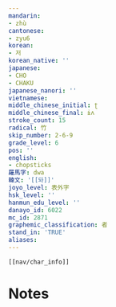 ```yaml
---
mandarin:
- zhù
cantonese:
- zyu6
korean:
- 저
korean_native: ''
japanese:
- CHO
- CHAKU
japanese_nanori: ''
vietnamese:
middle_chinese_initial: ʈ
middle_chinese_final: ɨʌ
stroke_count: 15
radical: 竹
skip_number: 2-6-9
grade_level: 6
pos: ''
english:
- chopsticks
羅馬字: dwa
韓文: '[[돠]]'
joyo_level: 表外字
hsk_level: ''
hanmun_edu_level: ''
danayo_id: 6022
mc_id: 2871
graphemic_classification: 者
stand_in: 'TRUE'
aliases:
---
```

```meta-bind-embed
[[nav/char_info]]
```

# Notes
